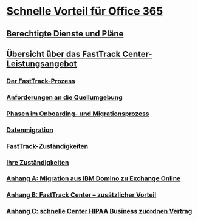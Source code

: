 # [Schnelle Vorteil für Office 365](fasttrack-benefit-for-office-365.md)
## [Berechtigte Dienste und Pläne](eligible-services-and-plans.md)
## [Übersicht über das FastTrack Center-Leistungsangebot](fasttrack-benefit-overview.md)
### [Der FastTrack-Prozess](fasttrack-process.md)
### [Anforderungen an die Quellumgebung](environment-expectations.md)
### [Phasen im Onboarding- und Migrationsprozess](onboarding-and-migration.md)
### [Datenmigration](data-migration.md)
### [FastTrack-Zuständigkeiten](fasttrack-responsibilities.md)
### [Ihre Zuständigkeiten](your-responsibilities.md)
### [Anhang A: Migration aus IBM Domino zu Exchange Online](from-ibm-domino-to-exchange-online.md)
### [Anhang B: FastTrack Center – zusätzlicher Vorteil](fasttrack-additional-benefits.md)
### [Anhang C: schnelle Center HIPAA Business zuordnen Vertrag](hipaa-business-associate-agreement.md)

